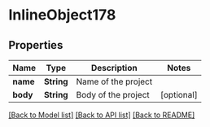 # InlineObject178

## Properties
Name | Type | Description | Notes
------------ | ------------- | ------------- | -------------
**name** | **String** | Name of the project | 
**body** | **String** | Body of the project | [optional] 

[[Back to Model list]](../README.md#documentation-for-models) [[Back to API list]](../README.md#documentation-for-api-endpoints) [[Back to README]](../README.md)


